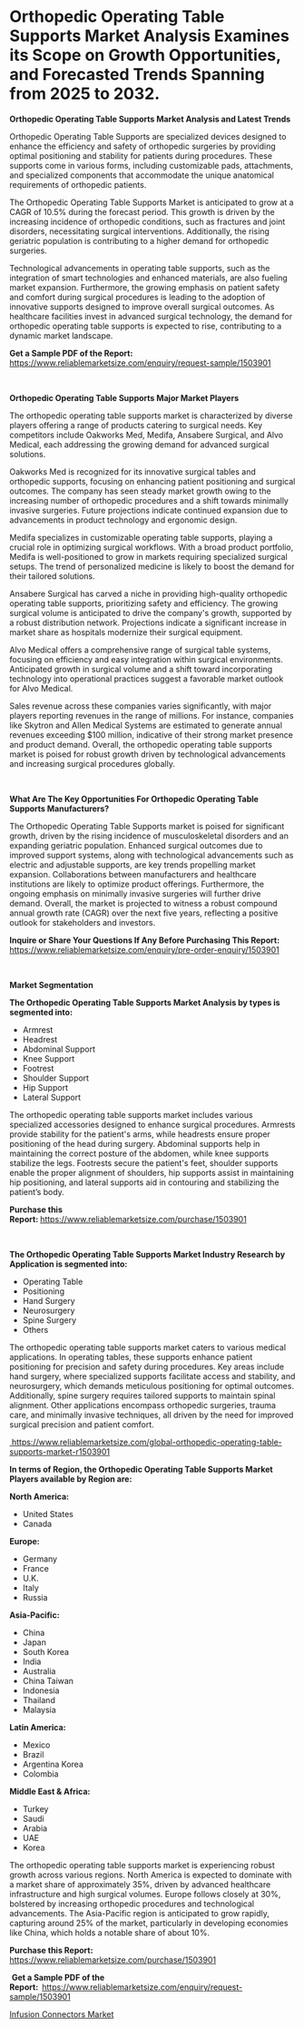 <p><h1>Orthopedic Operating Table Supports Market Analysis Examines its Scope on Growth Opportunities, and Forecasted Trends Spanning from 2025 to 2032.</h1></p><p><strong>Orthopedic Operating Table Supports Market Analysis and Latest Trends</strong></p>
<p><p>Orthopedic Operating Table Supports are specialized devices designed to enhance the efficiency and safety of orthopedic surgeries by providing optimal positioning and stability for patients during procedures. These supports come in various forms, including customizable pads, attachments, and specialized components that accommodate the unique anatomical requirements of orthopedic patients.</p><p>The Orthopedic Operating Table Supports Market is anticipated to grow at a CAGR of 10.5% during the forecast period. This growth is driven by the increasing incidence of orthopedic conditions, such as fractures and joint disorders, necessitating surgical interventions. Additionally, the rising geriatric population is contributing to a higher demand for orthopedic surgeries. </p><p>Technological advancements in operating table supports, such as the integration of smart technologies and enhanced materials, are also fueling market expansion. Furthermore, the growing emphasis on patient safety and comfort during surgical procedures is leading to the adoption of innovative supports designed to improve overall surgical outcomes. As healthcare facilities invest in advanced surgical technology, the demand for orthopedic operating table supports is expected to rise, contributing to a dynamic market landscape.</p></p>
<p><strong>Get a Sample PDF of the Report:&nbsp;</strong> <a href="https://www.reliablemarketsize.com/enquiry/request-sample/1503901?utm_campaign=2773&utm_medium=2&utm_source=Github&utm_content=ia&utm_term=23032025&utm_id=orthopedic-operating-table-supports">https://www.reliablemarketsize.com/enquiry/request-sample/1503901</a></p>
<p>&nbsp;</p>
<p><strong>Orthopedic Operating Table Supports Major Market Players</strong></p>
<p><p>The orthopedic operating table supports market is characterized by diverse players offering a range of products catering to surgical needs. Key competitors include Oakworks Med, Medifa, Ansabere Surgical, and Alvo Medical, each addressing the growing demand for advanced surgical solutions.</p><p>Oakworks Med is recognized for its innovative surgical tables and orthopedic supports, focusing on enhancing patient positioning and surgical outcomes. The company has seen steady market growth owing to the increasing number of orthopedic procedures and a shift towards minimally invasive surgeries. Future projections indicate continued expansion due to advancements in product technology and ergonomic design.</p><p>Medifa specializes in customizable operating table supports, playing a crucial role in optimizing surgical workflows. With a broad product portfolio, Medifa is well-positioned to grow in markets requiring specialized surgical setups. The trend of personalized medicine is likely to boost the demand for their tailored solutions.</p><p>Ansabere Surgical has carved a niche in providing high-quality orthopedic operating table supports, prioritizing safety and efficiency. The growing surgical volume is anticipated to drive the company's growth, supported by a robust distribution network. Projections indicate a significant increase in market share as hospitals modernize their surgical equipment.</p><p>Alvo Medical offers a comprehensive range of surgical table systems, focusing on efficiency and easy integration within surgical environments. Anticipated growth in surgical volume and a shift toward incorporating technology into operational practices suggest a favorable market outlook for Alvo Medical.</p><p>Sales revenue across these companies varies significantly, with major players reporting revenues in the range of millions. For instance, companies like Skytron and Allen Medical Systems are estimated to generate annual revenues exceeding $100 million, indicative of their strong market presence and product demand. Overall, the orthopedic operating table supports market is poised for robust growth driven by technological advancements and increasing surgical procedures globally.</p></p>
<p>&nbsp;</p>
<p><strong>What Are The Key Opportunities For Orthopedic Operating Table Supports Manufacturers?</strong></p>
<p><p>The Orthopedic Operating Table Supports market is poised for significant growth, driven by the rising incidence of musculoskeletal disorders and an expanding geriatric population. Enhanced surgical outcomes due to improved support systems, along with technological advancements such as electric and adjustable supports, are key trends propelling market expansion. Collaborations between manufacturers and healthcare institutions are likely to optimize product offerings. Furthermore, the ongoing emphasis on minimally invasive surgeries will further drive demand. Overall, the market is projected to witness a robust compound annual growth rate (CAGR) over the next five years, reflecting a positive outlook for stakeholders and investors.</p></p>
<p><strong>Inquire or Share Your Questions If Any Before Purchasing This Report:</strong> <a href="https://www.reliablemarketsize.com/enquiry/pre-order-enquiry/1503901?utm_campaign=2773&utm_medium=2&utm_source=Github&utm_content=ia&utm_term=23032025&utm_id=orthopedic-operating-table-supports">https://www.reliablemarketsize.com/enquiry/pre-order-enquiry/1503901</a></p>
<p>&nbsp;</p>
<p><strong>Market Segmentation</strong></p>
<p><strong>The Orthopedic Operating Table Supports Market Analysis by types is segmented into:</strong></p>
<p><ul><li>Armrest</li><li>Headrest</li><li>Abdominal Support</li><li>Knee Support</li><li>Footrest</li><li>Shoulder Support</li><li>Hip Support</li><li>Lateral Support</li></ul></p>
<p><p>The orthopedic operating table supports market includes various specialized accessories designed to enhance surgical procedures. Armrests provide stability for the patient's arms, while headrests ensure proper positioning of the head during surgery. Abdominal supports help in maintaining the correct posture of the abdomen, while knee supports stabilize the legs. Footrests secure the patient's feet, shoulder supports enable the proper alignment of shoulders, hip supports assist in maintaining hip positioning, and lateral supports aid in contouring and stabilizing the patient’s body.</p></p>
<p><strong>Purchase this Report:&nbsp;</strong><a href="https://www.reliablemarketsize.com/purchase/1503901?utm_campaign=2773&utm_medium=2&utm_source=Github&utm_content=ia&utm_term=23032025&utm_id=orthopedic-operating-table-supports">https://www.reliablemarketsize.com/purchase/1503901</a></p>
<p>&nbsp;</p>
<p><strong>The Orthopedic Operating Table Supports Market Industry Research by Application is segmented into:</strong></p>
<p><ul><li>Operating Table</li><li>Positioning</li><li>Hand Surgery</li><li>Neurosurgery</li><li>Spine Surgery</li><li>Others</li></ul></p>
<p><p>The orthopedic operating table supports market caters to various medical applications. In operating tables, these supports enhance patient positioning for precision and safety during procedures. Key areas include hand surgery, where specialized supports facilitate access and stability, and neurosurgery, which demands meticulous positioning for optimal outcomes. Additionally, spine surgery requires tailored supports to maintain spinal alignment. Other applications encompass orthopedic surgeries, trauma care, and minimally invasive techniques, all driven by the need for improved surgical precision and patient comfort.</p></p>
<p><a href="https://www.reliablemarketsize.com/global-orthopedic-operating-table-supports-market-r1503901?utm_campaign=2773&utm_medium=2&utm_source=Github&utm_content=ia&utm_term=23032025&utm_id=orthopedic-operating-table-supports">&nbsp;https://www.reliablemarketsize.com/global-orthopedic-operating-table-supports-market-r1503901</a></p>
<p><strong>In terms of Region, the Orthopedic Operating Table Supports Market Players available by Region are:</strong></p>
<p>
    <p> <strong> North America: </strong>
        <ul>
            <li>United States</li>
            <li>Canada</li>
        </ul>
        </p> 
    <p> <strong> Europe: </strong>
        <ul>
            <li>Germany</li>
            <li>France</li>
            <li>U.K.</li>
            <li>Italy</li>
            <li>Russia</li>
        </ul>
        </p> 
    <p> <strong> Asia-Pacific: </strong>
        <ul>
            <li>China</li>
            <li>Japan</li>
            <li>South Korea</li>
            <li>India</li>
            <li>Australia</li>
            <li>China Taiwan</li>
            <li>Indonesia</li>
            <li>Thailand</li>
            <li>Malaysia</li>
        </ul>
        </p> 
    <p> <strong> Latin America: </strong>
        <ul>
            <li>Mexico</li>
            <li>Brazil</li>
            <li>Argentina Korea</li>
            <li>Colombia</li>
        </ul>
        </p> 
    <p> <strong> Middle East & Africa: </strong>
        <ul>
            <li>Turkey</li>
            <li>Saudi</li>
            <li>Arabia</li>
            <li>UAE</li>
            <li>Korea</li>
        </ul>
    </p>
    </p>
<p><p>The orthopedic operating table supports market is experiencing robust growth across various regions. North America is expected to dominate with a market share of approximately 35%, driven by advanced healthcare infrastructure and high surgical volumes. Europe follows closely at 30%, bolstered by increasing orthopedic procedures and technological advancements. The Asia-Pacific region is anticipated to grow rapidly, capturing around 25% of the market, particularly in developing economies like China, which holds a notable share of about 10%.</p></p>
<p><strong>Purchase this Report: </strong><a href="https://www.reliablemarketsize.com/purchase/1503901?utm_campaign=2773&utm_medium=2&utm_source=Github&utm_content=ia&utm_term=23032025&utm_id=orthopedic-operating-table-supports">https://www.reliablemarketsize.com/purchase/1503901</a></p>
<p>&nbsp;<strong>Get a Sample PDF of the Report:&nbsp;&nbsp;</strong><a href="https://www.reliablemarketsize.com/enquiry/request-sample/1503901?utm_campaign=2773&utm_medium=2&utm_source=Github&utm_content=ia&utm_term=23032025&utm_id=orthopedic-operating-table-supports">https://www.reliablemarketsize.com/enquiry/request-sample/1503901</a></p>
<p><strong></strong></p>
<p><p><a href="https://github.com/popupioo/Market-Research-Report-List-1/blob/main/infusion-connectors-market.md?utm_campaign=2773&utm_medium=2&utm_source=Github&utm_content=ia&utm_term=23032025&utm_id=orthopedic-operating-table-supports">Infusion Connectors Market</a></p></p>